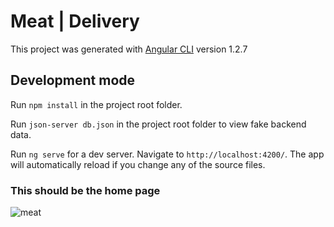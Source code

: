 # Meat | Delivery

This project was generated with [Angular CLI](https://github.com/angular/angular-cli) version 1.2.7

## Development mode

Run `npm install` in the project root folder.

Run `json-server db.json` in the project root folder to view fake backend data.

Run `ng serve` for a dev server. Navigate to `http://localhost:4200/`. The app will automatically reload if you change any of the source files.

### This should be the home page

![meat](https://user-images.githubusercontent.com/35470512/42740019-875eb7be-8877-11e8-88b5-9eae787882e5.JPG)

